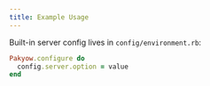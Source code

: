 ```yaml
---
title: Example Usage
---
```


Built-in server config lives in `config/environment.rb`:

```ruby
Pakyow.configure do
  config.server.option = value
end
```
